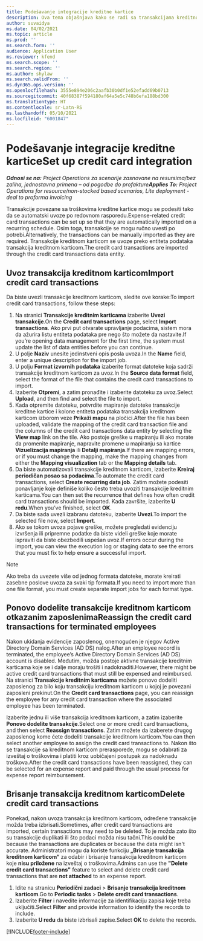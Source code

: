 ```yaml
---
title: Podešavanje integracije kreditne kartice
description: Ova tema objašnjava kako se radi sa transakcijama kreditnom karticom povezanim sa troškovima.
author: suvaidya
ms.date: 04/02/2021
ms.topic: article
ms.prod: ''
ms.search.form: ''
audience: Application User
ms.reviewer: kfend
ms.search.scope: ''
ms.search.region: ''
ms.author: shylaw
ms.search.validFrom: ''
ms.dyn365.ops.version: ''
ms.openlocfilehash: 3555e894e206c2aafb30b0df1e52efadd69b0713
ms.sourcegitcommit: 40f68387f594180af64a5e5c748b6efa188bd300
ms.translationtype: HT
ms.contentlocale: sr-Latn-RS
ms.lasthandoff: 05/10/2021
ms.locfileid: "6001847"
---
```

# <a name="set-up-credit-card-integration"></a><span data-ttu-id="de71a-103">Podešavanje integracije kreditne kartice</span><span class="sxs-lookup"><span data-stu-id="de71a-103">Set up credit card integration</span></span>

<span data-ttu-id="de71a-104">_**Odnosi se na:** Project Operations za scenarije zasnovane na resursima/bez zaliha, jednostavna primena – od pogodbe do profakture_</span><span class="sxs-lookup"><span data-stu-id="de71a-104">_**Applies To:** Project Operations for resource/non-stocked based scenarios, Lite deployment - deal to proforma invoicing_</span></span>

<span data-ttu-id="de71a-105">Transakcije povezane sa troškovima kreditne kartice mogu se podesiti tako da se automatski uvoze po redovnom rasporedu.</span><span class="sxs-lookup"><span data-stu-id="de71a-105">Expense-related credit card transactions can be set up so that they are automatically imported on a recurring schedule.</span></span> <span data-ttu-id="de71a-106">Osim toga, transakcije se mogu ručno uvesti po potrebi.</span><span class="sxs-lookup"><span data-stu-id="de71a-106">Alternatively, the transactions can be manually imported as they are required.</span></span> <span data-ttu-id="de71a-107">Transakcije kreditnom karticom se uvoze preko entiteta podataka transakcija kreditnom karticom.</span><span class="sxs-lookup"><span data-stu-id="de71a-107">The credit card transactions are imported through the credit card transactions data entity.</span></span>

## <a name="import-credit-card-transactions"></a><span data-ttu-id="de71a-108">Uvoz transakcija kreditnom karticom</span><span class="sxs-lookup"><span data-stu-id="de71a-108">Import credit card transactions</span></span>

<span data-ttu-id="de71a-109">Da biste uvezli transakcije kreditnom karticom, sledite ove korake:</span><span class="sxs-lookup"><span data-stu-id="de71a-109">To import credit card transactions, follow these steps:</span></span>

1. <span data-ttu-id="de71a-110">Na stranici **Transakcije kreditnim karticama** izaberite **Uvezi transakcije**.</span><span class="sxs-lookup"><span data-stu-id="de71a-110">On the **Credit card transactions** page, select **Import transactions**.</span></span> <span data-ttu-id="de71a-111">Ako prvi put otvarate upravljanje podacima, sistem mora da ažurira listu entiteta podataka pre nego što možete da nastavite.</span><span class="sxs-lookup"><span data-stu-id="de71a-111">If you’re opening data management for the first time, the system must update the list of data entities before you can continue.</span></span>
2. <span data-ttu-id="de71a-112">U polje **Naziv** unesite jedinstveni opis posla uvoza.</span><span class="sxs-lookup"><span data-stu-id="de71a-112">In the **Name** field, enter a unique description for the import job.</span></span>
3. <span data-ttu-id="de71a-113">U polju **Format izvornih podataka** izaberite format datoteke koja sadrži transakcije kreditnom karticom za uvoz.</span><span class="sxs-lookup"><span data-stu-id="de71a-113">In the **Source data format** field, select the format of the file that contains the credit card transactions to import.</span></span>
4. <span data-ttu-id="de71a-114">Izaberite **Otpremi**, a zatim pronađite i izaberite datoteku za uvoz.</span><span class="sxs-lookup"><span data-stu-id="de71a-114">Select **Upload**, and then find and select the file to import.</span></span>
5. <span data-ttu-id="de71a-115">Kada otpremite datoteku, potvrdite mapiranje datoteke transakcije kreditne kartice i kolone entiteta podataka transakcija kreditnom karticom izborom veze **Prikaži mapu** na pločici.</span><span class="sxs-lookup"><span data-stu-id="de71a-115">After the file has been uploaded, validate the mapping of the credit card transaction file and the columns of the credit card transactions data entity by selecting the **View map** link on the tile.</span></span> <span data-ttu-id="de71a-116">Ako postoje greške u mapiranju ili ako morate da promenite mapiranje, napravite promene u mapiranju sa kartice **Vizuelizacija mapiranja** ili **Detalji mapiranja**.</span><span class="sxs-lookup"><span data-stu-id="de71a-116">If there are mapping errors, or if you must change the mapping, make the mapping changes from either the **Mapping visualization** tab or the **Mapping details** tab.</span></span>
6. <span data-ttu-id="de71a-117">Da biste automatizovali transakcije kreditnom karticom, izaberite **Kreiraj periodičan posao sa podacima**.</span><span class="sxs-lookup"><span data-stu-id="de71a-117">To automate the credit card transactions, select **Create recurring data job**.</span></span> <span data-ttu-id="de71a-118">Zatim možete podesiti ponavljanje koje definiše koliko često treba uvoziti transakcije kreditnim karticama.</span><span class="sxs-lookup"><span data-stu-id="de71a-118">You can then set the recurrence that defines how often credit card transactions should be imported.</span></span> <span data-ttu-id="de71a-119">Kada završite, izaberite **U redu**.</span><span class="sxs-lookup"><span data-stu-id="de71a-119">When you’ve finished, select **OK**.</span></span>
7. <span data-ttu-id="de71a-120">Da biste sada uvezli izabranu datoteku, izaberite **Uvezi**.</span><span class="sxs-lookup"><span data-stu-id="de71a-120">To import the selected file now, select **Import**.</span></span>
8. <span data-ttu-id="de71a-121">Ako se tokom uvoza pojave greške, možete pregledati evidenciju izvršenja ili pripremne podatke da biste videli greške koje morate ispraviti da biste obezbedili uspešan uvoz.</span><span class="sxs-lookup"><span data-stu-id="de71a-121">If errors occur during the import, you can view the execution log or staging data to see the errors that you must fix to help ensure a successful import.</span></span>

> [!NOTE]
> <span data-ttu-id="de71a-122">Ako treba da uvezete više od jednog formata datoteke, morate kreirati zasebne poslove uvoza za svaki tip formata.</span><span class="sxs-lookup"><span data-stu-id="de71a-122">If you need to import more than one file format, you must create separate import jobs for each format type.</span></span>

## <a name="reassign-the-credit-card-transactions-for-terminated-employees"></a><span data-ttu-id="de71a-123">Ponovo dodelite transakcije kreditnom karticom otkazanim zaposlenima</span><span class="sxs-lookup"><span data-stu-id="de71a-123">Reassign the credit card transactions for terminated employees</span></span>

<span data-ttu-id="de71a-124">Nakon ukidanja evidencije zaposlenog, onemogućen je njegov Active Directory Domain Services (AD DS) nalog.</span><span class="sxs-lookup"><span data-stu-id="de71a-124">After an employee record is terminated, the employee’s Active Directory Domain Services (AD DS) account is disabled.</span></span> <span data-ttu-id="de71a-125">Međutim, možda postoje aktivne transakcije kreditnim karticama koje se i dalje moraju trošiti i nadoknaditi.</span><span class="sxs-lookup"><span data-stu-id="de71a-125">However, there might be active credit card transactions that must still be expensed and reimbursed.</span></span> <span data-ttu-id="de71a-126">Na stranici **Transakcije kreditnim karticama** možete ponovo dodeliti zaposlenog za bilo koju transakciju kreditnom karticom u kojoj je povezani zaposleni prekinut.</span><span class="sxs-lookup"><span data-stu-id="de71a-126">On the **Credit card transactions** page, you can reassign the employee for any credit card transaction where the associated employee has been terminated.</span></span>

<span data-ttu-id="de71a-127">Izaberite jednu ili više transakcija kreditnom karticom, a zatim izaberite **Ponovo dodelite transakcije**.</span><span class="sxs-lookup"><span data-stu-id="de71a-127">Select one or more credit card transactions, and then select **Reassign transactions**.</span></span> <span data-ttu-id="de71a-128">Zatim možete da izaberete drugog zaposlenog kome ćete dodeliti transakcije kreditnom karticom.</span><span class="sxs-lookup"><span data-stu-id="de71a-128">You can then select another employee to assign the credit card transactions to.</span></span> <span data-ttu-id="de71a-129">Nakon što se transakcije sa kreditnom karticom prerasporede, mogu se odabrati za izveštaj o troškovima i platiti kroz uobičajeni postupak za nadoknadu troškova.</span><span class="sxs-lookup"><span data-stu-id="de71a-129">After the credit card transactions have been reassigned, they can be selected for an expense report and paid through the usual process for expense report reimbursement.</span></span>

## <a name="delete-credit-card-transactions"></a><span data-ttu-id="de71a-130">Brisanje transakcija kreditnom karticom</span><span class="sxs-lookup"><span data-stu-id="de71a-130">Delete credit card transactions</span></span> 

<span data-ttu-id="de71a-131">Ponekad, nakon uvoza transakcija kreditnom karticom, određene transakcije možda treba izbrisati.</span><span class="sxs-lookup"><span data-stu-id="de71a-131">Sometimes, after credit card transactions are imported, certain transactions may need to be deleted.</span></span> <span data-ttu-id="de71a-132">To je možda zato što su transakcije duplikati ili što podaci možda nisu tačni.</span><span class="sxs-lookup"><span data-stu-id="de71a-132">This could be because the transactions are duplicates or because the data might isn't accurate.</span></span> <span data-ttu-id="de71a-133">Administratori mogu da koriste funkciju **„Brisanje transakcija kreditnom karticom“** za odabir i brisanje transakcija kreditnom karticom koje **nisu priložene** na izveštaj o troškovima.</span><span class="sxs-lookup"><span data-stu-id="de71a-133">Admins can use the **"Delete credit card transactions"** feature to select and delete credit card transactions that are **not attached** to an expense report.</span></span> 

1. <span data-ttu-id="de71a-134">Idite na stranicu **Periodični zadaci** > **Brisanje transakcija kreditnom karticom**.</span><span class="sxs-lookup"><span data-stu-id="de71a-134">Go to **Periodic tasks** > **Delete credit card transactions**.</span></span>
2. <span data-ttu-id="de71a-135">Izaberite **Filter** i navedite informacije za identifikaciju zapisa koje treba uključiti.</span><span class="sxs-lookup"><span data-stu-id="de71a-135">Select **Filter** and provide information to identify the records to include.</span></span>
3. <span data-ttu-id="de71a-136">Izaberite **U redu** da biste izbrisali zapise.</span><span class="sxs-lookup"><span data-stu-id="de71a-136">Select **OK** to delete the records.</span></span> 

[!INCLUDE[footer-include](../includes/footer-banner.md)]
